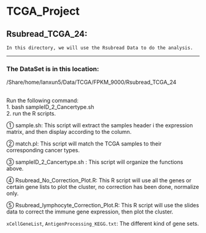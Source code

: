 TCGA_Project
============
Rsubread_TCGA_24:
-----------------
	In this directory, we will use the Rsubread Data to do the analysis.

-----------------------------------------------------------------------------
### The DataSet is in this location: 
/Share/home/lanxun5/Data/TCGA/FPKM_9000/Rsubread_TCGA_24<br><br>

Run the following command:<br>
	1. bash sampleID_2_Cancertype.sh<br>
	2. run the R scripts.<br>
	
① sample.sh: 
	This script will extract the samples header i the expression matrix, and then display according to the column. 

② match.pl: 
	This script will match the TCGA samples to their corresponding cancer types.

③ sampleID_2_Cancertype.sh : 
	This script will organize the functions above.

④ Rsubread_No_Correction_Plot.R: 
	This R script will use all the genes or certain gene lists to plot the cluster, no correction has been done, normalize only.

⑤ Rsubread_lymphocyte_Correction_Plot.R: 
	This R script will use the slides data to correct the immune gene expression, then plot the cluster.

`xCellGeneList`, `AntigenProcessing_KEGG.txt`: The different kind of gene sets.
